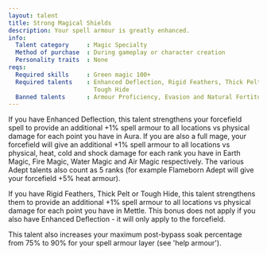 ```yaml
---
layout: talent
title: Strong Magical Shields
description: Your spell armour is greatly enhanced.
info:
  Talent category     : Magic Specialty
  Method of purchase  : During gameplay or character creation
  Personality traits  : None
reqs:
  Required skills     : Green magic 100+
  Required talents    : Enhanced Deflection, Rigid Feathers, Thick Pelt or
                        Tough Hide
  Banned talents      : Armour Proficiency, Evasion and Natural Fortitude
---
```


If you have Enhanced Deflection, this talent strengthens your forcefield spell
to provide an additional +1% spell armour to all locations vs physical damage
for each point you have in Aura.  If you are also a full mage, your forcefield
will give an additional +1% spell armour to all locations vs physical, heat,
cold and shock damage for each rank you have in Earth Magic, Fire Magic, Water
Magic and Air Magic respectively.  The various Adept talents also count as 5
ranks (for example Flameborn Adept will give your forcefield +5% heat armour).

If you have Rigid Feathers, Thick Pelt or Tough Hide, this talent strengthens
them to provide an additional +1% spell armour to all locations vs physical
damage for each point you have in Mettle.  This bonus does not apply if you
also have Enhanced Deflection - it will only apply to the forcefield.

This talent also increases your maximum post-bypass soak percentage from 75% to
90% for your spell armour layer (see 'help armour').
